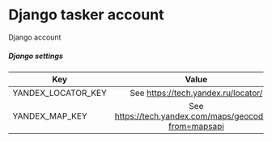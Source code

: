# Django tasker account
Django account


##### Django settings
| Key        | Value           |
| ---------- |:-------------:|
| YANDEX_LOCATOR_KEY   | See https://tech.yandex.ru/locator/ |
| YANDEX_MAP_KEY   | See https://tech.yandex.com/maps/geocoder/?from=mapsapi |
